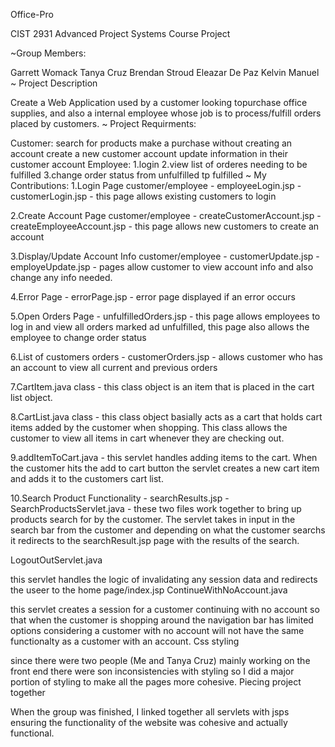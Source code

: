 Office-Pro

CIST 2931 Advanced Project Systems Course Project

~Group Members:

Garrett Womack
Tanya Cruz
Brendan Stroud
Eleazar De Paz
Kelvin Manuel
~ Project Description

Create a Web Application used by a customer looking topurchase office supplies, and also a internal employee whose job is to process/fulfill orders placed by customers.
~ Project Requirments:

Customer:
search for products
make a purchase without creating an account
create a new customer account
update information in their customer account
Employee: 1.login 2.view list of orderes needing to be fulfilled 3.change order status from unfulfilled tp fulfilled
~ My Contributions: 1.Login Page customer/employee - employeeLogin.jsp - customerLogin.jsp - this page allows existing customers to login

2.Create Account Page customer/employee - createCustomerAccount.jsp - createEmployeeAccount.jsp - this page allows new customers to create an account

3.Display/Update Account Info customer/employee - customerUpdate.jsp - employeUpdate.jsp - pages allow customer to view account info and also change any info needed.

4.Error Page - errorPage.jsp - error page displayed if an error occurs

5.Open Orders Page - unfulfilledOrders.jsp - this page allows employees to log in and view all orders marked ad unfulfilled, this page also allows the employee to change order status

6.List of customers orders - customerOrders.jsp - allows customer who has an account to view all current and previous orders

7.CartItem.java class - this class object is an item that is placed in the cart list object.

8.CartList.java class - this class object basially acts as a cart that holds cart items added by the customer when shopping. This class allows the customer to view all items in cart whenever they are checking out.

9.addItemToCart.java - this servlet handles adding items to the cart. When the customer hits the add to cart button the servlet creates a new cart item and adds it to the customers cart list.

10.Search Product Functionality - searchResults.jsp - SearchProductsServlet.java - these two files work together to bring up products search for by the customer. The servlet takes in input in the search bar from the customer and depending on what the customer searchs it redirects to the searchResult.jsp page with the results of the search.

LogoutOutServlet.java

this servlet handles the logic of invalidating any session data and redirects the useer to the home page/index.jsp
ContinueWithNoAccount.java

this servlet creates a session for a customer continuing with no account so that when the customer is shopping around the navigation bar has limited options considering a customer with no account will not have the same functionalty as a customer with an account.
Css styling

since there were two people (Me and Tanya Cruz) mainly working on the front end there were son inconsistencies with styling so I did a major portion of styling to make all the pages more cohesive.
Piecing project together

When the group was finished, I linked together all servlets with jsps ensuring the functionality of the website was cohesive and actually functional.
